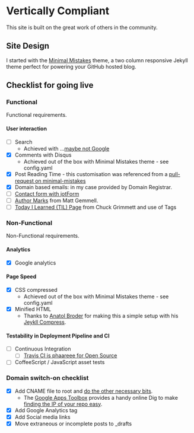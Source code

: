 # Vertically Compliant

This site is built on the great work of others in the community.

## Site Design
I started with the [Minimal Mistakes](http://mmistakes.github.io/minimal-mistakes) theme, a two column responsive Jekyll theme perfect for powering your GitHub hosted blog.

## Checklist for going live

### Functional
Functional requirements.

#### User interaction
* [ ] Search
  * Achieved with ...[maybe not Google](http://jekyll.tips/tutorials/search/)
* [x] Comments with Disqus
  * Achieved out of the box with Minimal Mistakes theme - see config.yaml
* [x] Post Reading Time - this customisation was referenced from a [pull-request on minimal-mistakes](https://github.com/mmistakes/minimal-mistakes/pull/143)
* [x] Domain based emails: in my case provided by Domain Registrar.
* [ ] [Contact form with jotForm](http://pixelcog.com/blog/2013/jekyll-from-scratch-extending-jekyll/#contact-forms-with-jotform)
* [ ] [Author Marks](http://mattgemmell.com/author-marks/) from Matt Gemmell.
* [ ] [Today I Learned (TIL) Page](https://github.com/cagrimmett/jekyll-tools) from Chuck Grimmett and use of Tags

### Non-Functional
Non-Functional requirements.

#### Analytics
* [x] Google analytics

#### Page Speed
* [x] CSS compressed
  * Achieved out of the box with Minimal Mistakes theme - see config.yaml
* [x] Minified HTML
  * Thanks to [Anatol Broder](https://github.com/penibelst) for making this a simple setup with his [Jeykll Compress](https://github.com/penibelst/jekyll-compress-html).

#### Testability in Deployment Pipeline and CI
* [ ] Continuous Integration
  * [ ]  [Travis CI is phaareee for Open Source](https://travis-ci.com/plans)
* [ ] CoffeeScript / JavaScript asset tests

### Domain switch-on checklist
* [x] Add CNAME file to root and [do the other necessary bits](https://www.smashingmagazine.com/2014/08/build-blog-jekyll-github-pages/#use-your-own-domain).
  - The [Google Apps Toolbox](https://toolbox.googleapps.com/apps/main/) provides a handy online Dig to make [finding the IP of your repo easy](https://toolbox.googleapps.com/apps/dig/#A/steve-o-cassels.github.io).
* [x] Add Google Analytics tag
* [x] Add Social media links
* [x] Move extraneous or incomplete posts to _drafts
